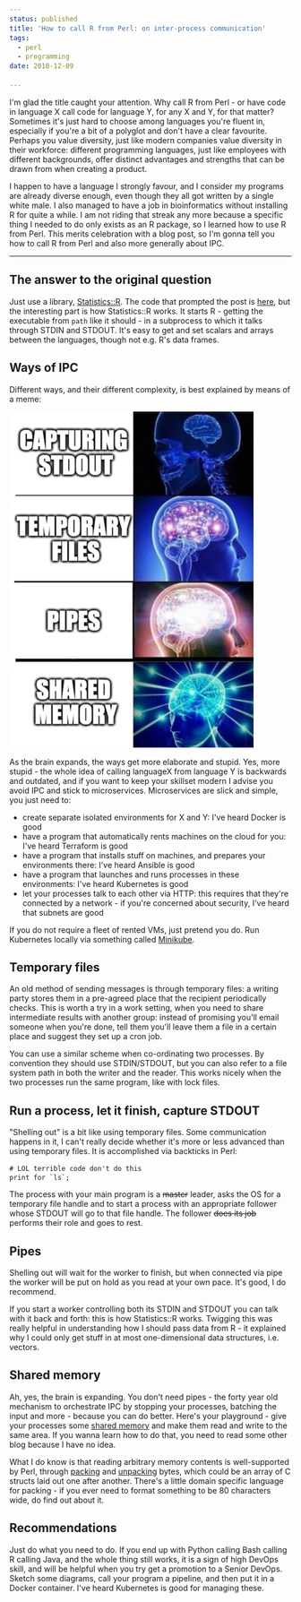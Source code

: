 ```yaml
---
status: published
title: 'How to call R from Perl: on inter-process communication'
tags:
  - perl
  - programming
date: 2018-12-09

---
```

I'm glad the title caught your attention. Why call R from Perl - or have code in language X call code for language Y, for any X and Y, for that matter? Sometimes it's just hard to choose among languages you're fluent in, especially if you're a bit of a polyglot and don't have a clear favourite. Perhaps you value diversity, just like modern companies value diversity in their workforce: different programming languages, just like employees with different backgrounds, offer distinct advantages and strengths that can be drawn from when creating a product.

I happen to have a language I strongly favour, and I consider my programs are already diverse enough, even though they all got written by a single white male. I also managed to have a job in bioinformatics without installing R for quite a while. I am not riding that streak any more because a specific thing I needed to do only exists as an R package, so I learned how to use R from Perl. This merits celebration with a blog post, so I'm gonna tell you how to call R from Perl and also more generally about IPC.

---

## The answer to the original question
Just use a library, [Statistics::R](https://metacpan.org/pod/Statistics::R). The code that prompted the post is [here](https://github.com/WormBase/wbps-expression/blob/master/lib/Production/Analysis/DESeq2.pm), but the interesting part is how Statistics::R works. It starts R - getting the executable from `path` like it should - in a subprocess to which it talks through STDIN and STDOUT. It's easy to get and set scalars and arrays between the languages, though not e.g. R's data frames.

## Ways of IPC
Different ways, and their different complexity, is best explained by means of a meme:

<img src="/static/expanding-brain-ipc.png">

As the brain expands, the ways get more elaborate and stupid. Yes, more stupid - the whole idea of calling languageX from language Y is backwards and outdated, and if you want to keep your skillset modern I advise you avoid IPC and stick to microservices. Microservices are slick and simple, you just need to:

- create separate isolated environments for X and Y: I've heard Docker is good
- have a program that automatically rents machines on the cloud for you: I've heard Terraform is good
- have a program that installs stuff on machines, and prepares your environments there: I've heard Ansible is good
- have a program that launches and runs processes in these environments: I've heard Kubernetes is good
- let your processes talk to each other via HTTP: this requires that they're connected by a network - if you're concerned about security, I've heard that subnets are good

If you do not require a fleet of rented VMs, just pretend you do. Run Kubernetes locally via something called [Minikube](https://kubernetes.io/docs/setup/minikube/).


## Temporary files
An old method of sending messages is through temporary files: a writing party stores them in a pre-agreed place that the recipient periodically checks. This is worth a try in a work setting, when you need to share intermediate results with another group: instead of promising you'll email someone when you're done, tell them you'll leave them a file in a certain place and suggest they set up a cron job.

You can use a similar scheme when co-ordinating two processes. By convention they should use STDIN/STDOUT, but you can also refer to a file system path in both the writer and the reader. This works nicely when the two processes run the same program, like with lock files.

## Run a process, let it finish, capture STDOUT
"Shelling out" is a bit like using temporary files. Some communication happens in it, I can't really decide whether it's more or less advanced than using temporary files. It is accomplished via backticks in Perl:

    # LOL terrible code don't do this
    print for `ls`;

The process with your main program is a <strike>master</strike> leader, asks the OS for a temporary file handle and to start a process with an appropriate follower whose STDOUT will go to that file handle. The follower <strike>does its job</strike> performs their role and goes to rest. 

## Pipes
Shelling out will wait for the worker to finish, but when connected via pipe the worker will be put on hold as you read at your own pace. It's good, I do recommend.

If you start a worker controlling both its STDIN and STDOUT you can talk with it back and forth: this is how Statistics::R works. Twigging this was really helpful in understanding how I should pass data from R - it explained why I could only get stuff in at most one-dimensional data structures, i.e. vectors.

## Shared memory

Ah, yes, the brain is expanding. You don't need pipes - the forty year old mechanism to orchestrate IPC by stopping your processes, batching the input and more - because you can do better. Here's your playground - give your processes some [shared memory](https://en.wikipedia.org/wiki/Mmap) and make them read and write to the same area. If you wanna learn how to do that, you need to read some other blog because I have no idea. 

What I do know is that reading arbitrary memory contents is well-supported by Perl, through [packing](http://perldoc.perl.org/functions/pack.html) and [unpacking](http://perldoc.perl.org/functions/unpack.html) bytes, which could be an array of C structs laid out one after another. There's a little domain specific language for packing - if you ever need to format something to be 80 characters wide, do find out about it.

## Recommendations
Just do what you need to do. If you end up with Python calling Bash calling R calling Java, and the whole thing still works, it is a sign of high DevOps skill, and will be helpful when you try get a promotion to a Senior DevOps. Sketch some diagrams, call your program a pipeline, and then put it in a Docker container. I've heard Kubernetes is good for managing these.
